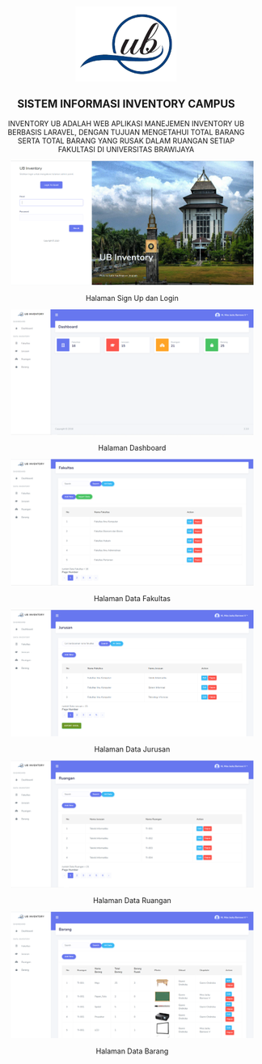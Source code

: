 <p align="center"><img src="https://raw.githubusercontent.com/ramaarief/tutorial_caker/master/icon.png" width="200"></p>

<h2 align="center">SISTEM INFORMASI INVENTORY CAMPUS</h2>
<p align="center">INVENTORY UB ADALAH WEB APLIKASI MANEJEMEN INVENTORY UB BERBASIS LARAVEL, DENGAN TUJUAN MENGETAHUI TOTAL BARANG SERTA TOTAL BARANG YANG RUSAK DALAM RUANGAN SETIAP FAKULTASI DI UNIVERSITAS BRAWIJAYA</p>
<ul>
    <p align="center"><img src="https://raw.githubusercontent.com/ramaarief/tutorial_caker/master/1.PNG"></p>
    <p align="center">Halaman Sign Up dan Login</p>
    <p align="center"><img src="https://raw.githubusercontent.com/ramaarief/tutorial_caker/master/6.PNG"></p>
    <p align="center">Halaman Dashboard</p>
    <p align="center"><img src="https://raw.githubusercontent.com/ramaarief/tutorial_caker/master/7.PNG"></p>
	<p align="center">Halaman Data Fakultas</p>
    <p align="center"><img src="https://raw.githubusercontent.com/ramaarief/tutorial_caker/master/8.PNG"></p>
	<p align="center">Halaman Data Jurusan</p>
    <p align="center"><img src="https://raw.githubusercontent.com/ramaarief/tutorial_caker/master/9.PNG"></p>
	<p align="center">Halaman Data Ruangan</p>
    <p align="center"><img src="https://raw.githubusercontent.com/ramaarief/tutorial_caker/master/10.PNG"></p>
	<p align="center">Halaman Data Barang</p>
	</ul>


    
